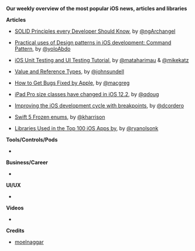 **Our weekly overview of the most popular iOS news, articles and libraries**


**Articles**

* [SOLID Principles every Developer Should Know](https://medium.com/p/solid-principles-every-developer-should-know-b3bfa96bb688), by [@ngArchangel](https://twitter.com/ngArchangel) 

* [Practical uses of Design patterns in iOS development: Command Pattern](https://medium.com/p/practical-uses-of-design-patterns-in-ios-development-command-pattern-c58941d6cc99), by [@yoloAbdo](https://twitter.com/yoloAbdo)

* [iOS Unit Testing and UI Testing Tutorial](https://www.raywenderlich.com/960290-ios-unit-testing-and-ui-testing-tutorial?fbclid=IwAR2bz4JyjT5tGqigo2GrhLQYJ7Vi62adSxmp_8laIZx_v3w1zYnwPVz0xZY), by [@mataharimau](https://twitter.com/mataharimau) & [@mikekatz](https://github.com/mikekatz)

* [Value and Reference Types](https://www.swiftbysundell.com/basics/value-and-reference-types), by [@johnsundell
](https://twitter.com/johnsundell)

* [How to Get Bugs Fixed by Apple](https://codecookread.com/get-bugs-fixed/?utm_campaign=iOS%2BDev%2BWeekly&utm_medium=web&utm_source=iOS%2BDev%2BWeekly%2BIssue%2B399), by [@macgreg](https://twitter.com/macgreg)

* [iPad Pro size classes have changed in iOS 12.2](https://twitter.com/qdoug/status/1115397262950010880), by [@qdoug](https://twitter.com/qdoug)

* [Improving the iOS development cycle with breakpoints](https://www.dcordero.me/posts/improving_the_ios_development_cycle_with_breakpoints.html), by [@dcordero](https://twitter.com/dcordero)

* [Swift 5 Frozen enums](https://useyourloaf.com/blog/swift-5-frozen-enums/?utm_campaign=iOS%2BDev%2BWeekly&utm_medium=email&utm_source=iOS%2BDev%2BWeekly%2BIssue%2B399), by [@kharrison](https://github.com/kharrison)

* [Libraries Used in the Top 100 iOS Apps by](https://link.medium.com/LNBN6E2PQV), by [@ryanolsonk](https://twitter.com/ryanolsonk)

**Tools/Controls/Pods**

* 

**Business/Career**

* 

**UI/UX**

* 

**Videos**

* 

**Credits**

* [moelnaggar](https://twitter.com/MoElnaggar14)
